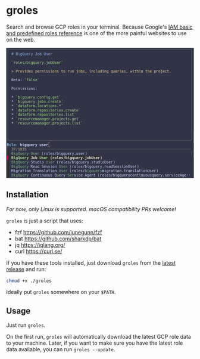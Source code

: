 # groles

Search and browse GCP roles in your terminal. Because Google's [IAM basic and predefined
roles reference](https://cloud.google.com/iam/docs/understanding-roles) is one of the
more painful websites to use on the web.

![Screenshot](./screenshot.png)

## Installation

_For now, only Linux is supported. macOS compatibility PRs welcome!_

`groles` is just a script that uses:

* fzf <https://github.com/junegunn/fzf>
* bat <https://github.com/sharkdp/bat>
* jq <https://jqlang.org/>
* curl <https://curl.se/>

If you have these tools installed, just download `groles` from the [latest
release](https://github.com/pcrock-thmdo/groles/releases/latest) and run:

```bash
chmod +x ./groles
```

Ideally put `groles` somewhere on your `$PATH`.

## Usage

Just run `groles`.

On the first run, `groles` will automatically download the latest GCP role data to your
machine. Later, if you want to make sure you have the latest role data available, you
can run `groles --update`.
